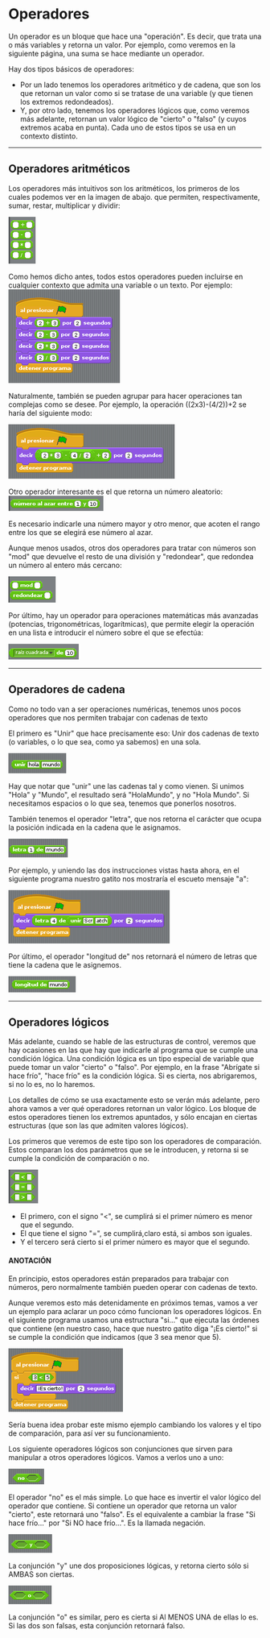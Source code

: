# Operadores
Un operador es un bloque que hace una "operación". Es decir, que trata una o más variables y retorna un valor. Por ejemplo, como veremos en la siguiente página, una suma se hace mediante un operador.

Hay dos tipos básicos de operadores:
* Por un lado tenemos los operadores aritmético y de cadena, que son los que retornan un valor como si se tratase de una variable (y que tienen los extremos redondeados).
* Y, por otro lado, tenemos los operadores lógicos que, como veremos más adelante, retornan un valor lógico de "cierto" o "falso" (y cuyos extremos acaba en punta). Cada uno de estos tipos se usa en un contexto distinto.

- - -

## Operadores aritméticos
Los operadores más intuitivos son los aritméticos, los primeros de los cuales podemos ver en la imagen de abajo. que permiten, respectivamente, sumar, restar, multiplicar y dividir:

![Operadores aritméticos](../img/Tema2/operadores_aritmeticos_aritmeticos.png)

Como hemos dicho antes, todos estos operadores pueden incluirse en cualquier contexto que admita una variable o un texto. Por ejemplo:
![Ejemplo](../img/Tema2/operadores_aritmeticos_ejemplo.png)

Naturalmente, también se pueden agrupar para hacer operaciones tan complejas como se desee. Por ejemplo, la operación ((2x3)-(4/2))+2 se haría del siguiente modo:

![Ecuación](../img/Tema2/operadores_aritmeticos_ecuacion.png)

Otro operador interesante es el que retorna un número aleatorio:
![Aleatorio](../img/Tema2/operadores_aritmeticos_aleatorio.png)

Es necesario indicarle una número mayor y otro menor, que acoten el rango entre los que se elegirá ese número al azar.

Aunque menos usados, otros dos operadores para tratar con números son "mod" que devuelve el resto de una división y "redondear", que redondea un número al entero más cercano:

![mod y redondear](../img/Tema2/operadores_aritmeticos_mod_round.png)

Por último, hay un operador para operaciones matemáticas más avanzadas (potencias, trigonométricas, logarítmicas), que permite elegir la operación en una lista e introducir el número sobre el que se efectúa:

![Variable Creada](../img/Tema2/operadores_aritmeticos_avanzado.png)

- - -

## Operadores de cadena
Como no todo van a ser operaciones numéricas, tenemos unos pocos operadores que nos permiten trabajar con cadenas de texto

El primero es "Unir" que hace precisamente eso: Unir dos cadenas de texto (o variables, o lo que sea, como ya sabemos) en una sola.

![Unir](../img/Tema2/operadores_cadena_unir.png)

Hay que notar que "unir" une las cadenas tal y como vienen. Si unimos "Hola" y "Mundo", el resultado será "HolaMundo", y no "Hola Mundo". Si necesitamos espacios o lo que sea, tenemos que ponerlos nosotros.

También tenemos el operador "letra", que nos retorna el carácter que ocupa la posición indicada en la cadena que le asignamos.

![Letra](../img/Tema2/operadores_cadena_letra.png)

Por ejemplo, y uniendo las dos instrucciones vistas hasta ahora, en el siguiente programa nuestro gatito nos mostraría el escueto mensaje "a":

![Ejemplo](../img/Tema2/operadores_cadena_ejemplo.png)

Por último, el operador "longitud de" nos retornará el número de letras que tiene la cadena que le asignemos.

![Longitud](../img/Tema2/operadores_cadena_longitud.png)

- - -

## Operadores lógicos
Más adelante, cuando se hable de las estructuras de control, veremos que hay ocasiones en las que hay que indicarle al programa que se cumple una condición lógica. Una condición lógica es un tipo especial de variable que puede tomar un valor "cierto" o "falso". Por ejemplo, en la frase "Abrígate si hace frío", "hace frío" es la condición lógica. Si es cierta, nos abrigaremos, si no lo es, no lo haremos.

Los detalles de cómo se usa exactamente esto se verán más adelante, pero ahora vamos a ver qué operadores retornan un valor lógico. Los bloque de estos operadores tienen los extremos apuntados, y sólo encajan en ciertas estructuras (que son las que admiten valores lógicos).

Los primeros que veremos de este tipo son los operadores de comparación. Estos comparan los dos parámetros que se le introducen, y retorna si se cumple la condición de comparación o no. 

![Operadores](../img/Tema2/operadores_logicos_logicos.png)

* El primero, con el signo "<", se cumplirá si el primer número es menor que el segundo.
* El que tiene el signo "=", se cumplirá,claro está, si ambos son iguales.
* Y el tercero será cierto si el primer número es mayor que el segundo.

#### ANOTACIÓN
En principio, estos operadores están preparados para trabajar con números, pero normalmente también pueden operar con cadenas de texto.

Aunque veremos esto más detenidamente en próximos temas, vamos a ver un ejemplo para aclarar un poco cómo funcionan los operadores lógicos. En el siguiente programa usamos una estructura "si..." que ejecuta las órdenes que contiene (en nuestro caso, hace que nuestro gatito diga "¡Es cierto!" si se cumple la condición que indicamos (que 3 sea menor que 5).

![Ejemplo](../img/Tema2/operadores_logicos_ejemplo.png)

Sería buena idea probar este mismo ejemplo cambiando los valores y el tipo de comparación, para así ver su funcionamiento.

Los siguiente operadores lógicos son conjunciones que sirven para manipular a otros operadores lógicos. Vamos a verlos uno a uno:

![Negación](../img/Tema2/operadores_logicos_not.png)

El operador "no" es el más simple. Lo que hace es invertir el valor lógico del operador que contiene. Si contiene un operador que retorna un valor "cierto", este retornará uno "falso". Es el equivalente a cambiar la frase "Si hace frío..." por "Si NO hace frío...". Es la llamada negación.

![Conjunción](../img/Tema2/operadores_logicos_and.png)

La conjunción "y" une dos proposiciones lógicas, y retorna cierto sólo si AMBAS son ciertas.

![Disyunción](../img/Tema2/operadores_logicos_or.png)

La conjunción "o" es similar, pero es cierta si Al MENOS UNA de ellas lo es. Si las dos son falsas, esta conjunción retornará falso.